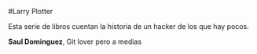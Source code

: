 #Larry Plotter

Esta serie de libros cuentan la historia de un hacker de los que hay pocos.

**Saul Dominguez**, Git lover pero a medias
